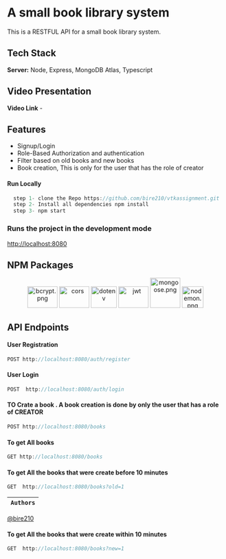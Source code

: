 # A small book library system
This is a RESTFUL API for a small book library system.



## Tech Stack

**Server:** Node, Express, MongoDB Atlas, Typescript

## Video Presentation 

**Video Link** -  


## Features 
-  Signup/Login
-  Role-Based Authorization and authentication 
-  Filter based on old books and new books
-  Book creation, This is only for the user that has the role of creator

  #### Run Locally
```javascript
  step 1- clone the Repo https://github.com/bire210/vtkassignment.git
  step 2- Install all dependencies npm install
  step 3- npm start
```

### Runs the project in the development mode

[http://localhost:8080](http://localhost:8080)

## NPM Packages
<p align = "center">
<img src="https://repository-images.githubusercontent.com/139898859/9617c480-81c2-11ea-94fc-322231ead1f0" alt="bcrypt.png" width="70" height="50"/>
<img src="https://github.com/faraz412/cozy-passenger-4798/blob/main/Frontend/Files/cors.png?raw=true" alt="cors" width="70" height="50"/>
<img src="https://github.com/faraz412/cozy-passenger-4798/blob/main/Frontend/Files/download.png?raw=true" alt="dotenv" width="60" height="50"/>
<img src="https://github.com/faraz412/cozy-passenger-4798/blob/main/Frontend/Files/JWT.png?raw=true" alt="jwt" width="70" height="50"/>
<img src="https://4008838.fs1.hubspotusercontent-na1.net/hubfs/4008838/mogoose-logo.png" alt="mongoose.png" width="70" height="70"/>     
<img src="https://user-images.githubusercontent.com/13700/35731649-652807e8-080e-11e8-88fd-1b2f6d553b2d.png" alt="nodemon.png" width="50" height="50"/>

</p>

## API Endpoints

  #### User Registration
```javascript
POST http://localhost:8080/auth/register
```
  #### User Login
```javascript
POST  http://localhost:8080/auth/login
```
  #### TO Crate a book . A book creation is done by only the user that has a role of CREATOR
```javascript
POST http://localhost:8080/books
```
  #### To get All books
```javascript
GET http://localhost:8080/books
```
  #### To get All  the books that were create before 10  minutes
```javascript
GET  http://localhost:8080/books?old=1
```

| `Authors` |
| :-------: | 

 
 [@bire210](https://github.com/bire210) 

  #### To get All  the books that were create within 10  minutes
```javascript
GET  http://localhost:8080/books?new=1
```


